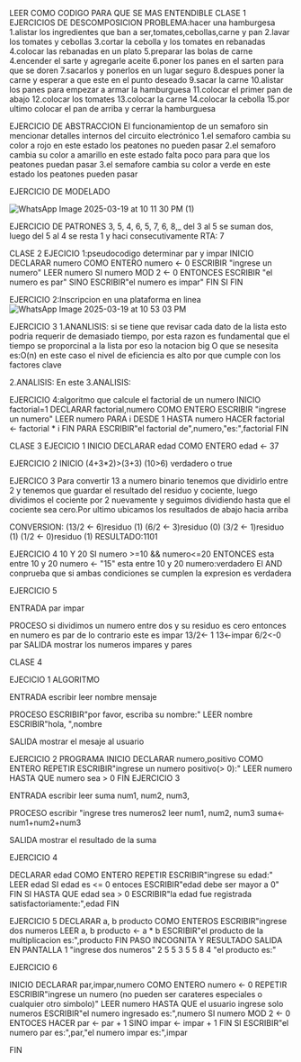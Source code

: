 
LEER COMO CODIGO PARA QUE SE MAS ENTENDIBLE
CLASE 1
EJERCICIOS DE DESCOMPOSICION 
PROBLEMA:hacer una hamburgesa 
1.alistar los ingredientes que ban a ser,tomates,cebollas,carne y pan 
2.lavar los tomates y cebollas 
3.cortar la cebolla y los tomates en rebanadas 
4.colocar las rebanadas en un plato
5.preparar las bolas de carne 
4.encender el sarte y agregarle aceite 
6.poner los panes en el sarten para que se doren 
7.sacarlos y ponerlos en un lugar seguro 
8.despues poner la carne y esperar a que este en el punto deseado
9.sacar la carne 
10.alistar los panes para empezar a armar la hamburguesa 
11.colocar el primer pan de abajo
12.colocar los tomates 
13.colocar la carne 
14.colocar la cebolla 
15.por ultimo colocar el pan de arriba y cerrar la hamburguesa

EJERCICIO DE ABSTRACCION 
El funcionamientop de un semaforo sin mencionar detalles internos del circuito electrónico
1.el semaforo cambia su color a rojo en este estado los peatones no pueden pasar 
2.el semaforo cambia su color a amarillo en este estado falta poco para para que los peatones puedan pasar
3.el semafore cambia su color a verde en este estado los peatones pueden pasar 

EJERCICIO DE MODELADO  

![WhatsApp Image 2025-03-19 at 10 11 30 PM (1)](https://github.com/user-attachments/assets/dce59f84-770e-45d8-8653-23abefaafaab)

EJERCICIO DE PATRONES
3, 5, 4, 6, 5, 7, 6, 8,_
del 3 al 5 se suman dos, luego del 5 al 4 se resta 1 y haci consecutivamente
RTA: 7




CLASE 2
EJECICIO 1:pseudocodigo determinar par y impar 
INICIO
DECLARAR numero COMO ENTERO
numero  <- 0
ESCRIBIR "ingrese un numero"
LEER numero
SI numero MOD 2  <- 0 ENTONCES 
ESCRIBIR "el numero es par"
SINO
ESCRIBIR"el numero es impar"
FIN SI 
FIN

EJERCICIO 2:Inscripcion en una plataforma en linea
![WhatsApp Image 2025-03-19 at 10 53 03 PM](https://github.com/user-attachments/assets/6337cbcb-0a9a-4c67-941e-e2dc4c412833)


EJERCICIO 3
1.ANANLISIS:
si se tiene que revisar cada dato de la lista esto podria requerir de demasiado tiempo, por esta razon es fundamental que el tiempo se proporcinal a la lista por eso la notacion big O que se nesesita es:O(n) en este caso el nivel de eficiencia es alto por que cumple con los factores clave 

2.ANALISIS:
En este 
3.ANALISIS:



EJERCICIO 4:algoritmo que calcule el factorial de un numero 
INICIO
factorial=1
DECLARAR factorial,numero COMO ENTERO
ESCRIBIR "ingrese un numero"
LEER numero 
PARA i DESDE 1 HASTA numero HACER 
factorial <- factorial * i
FIN PARA 
ESCRIBIR"el factorial de",numero,"es:",factorial 
FIN 




CLASE 3
EJECICIO 1
INICIO
DECLARAR edad COMO ENTERO
edad <- 37

EJERCICIO 2 
INICIO
(4+3*2)>(3+3)
(10>6) verdadero o true

EJERCICO 3
Para convertir 13 a numero binario tenemos que dividirlo entre 2 y tenemos que guardar el resultado del residuo y cociente, luego dividimos el cociente por 2 nuevamente y seguimos dividiendo hasta que el cociente sea cero.Por ultimo ubicamos los resultados de abajo hacia arriba 

CONVERSION: 
(13/2 <- 6)residuo (1)
(6/2 <- 3)residuo (0)
(3/2 <- 1)residuo (1)
(1/2 <- 0)residuo (1)
RESULTADO:1101

EJERCICIO 4
10 Y 20
SI numero >=10 && numero<=20 ENTONCES esta entre 10 y 20 
numero <- "15" esta entre 10 y 20 
numero:verdadero 
El AND conprueba que si ambas condiciones se cumplen la expresion es verdadera  


EJERCICIO 5

ENTRADA
par
impar 

PROCESO
si dividimos un numero entre dos y su residuo es cero entonces en numero es par de lo contrario este es impar 
13/2<- 1 
13<-impar 
6/2<-0
par
SALIDA
mostrar los numeros impares y pares 

CLASE 4

EJECICIO 1
ALGORITMO 

ENTRADA
escribir
leer 
nombre
mensaje 

PROCESO
ESCRIBIR"por favor, escriba su nombre:"
LEER nombre 
ESCRIBIR"hola, ",nombre

SALIDA 
mostrar el mesaje al usuario

EJERCICIO 2
PROGRAMA
INICIO
DECLARAR numero,positivo COMO ENTERO
REPETIR
ESCRIBIR"ingrese un numero positivo(> 0):"
LEER numero 
HASTA QUE numero sea > 0
FIN
EJERCICIO 3

ENTRADA
escribir 
leer
suma
num1, num2, num3, 

PROCESO 
escribir "ingrese tres numeros2
leer num1, num2, num3
suma<- num1+num2+num3

SALIDA
mostrar el resultado de la suma 

EJERCICIO 4

DECLARAR edad COMO ENTERO 
REPETIR 
ESCRIBIR"ingrese su edad:"
LEER edad
SI edad es <= 0 entoces 
ESCRIBIR"edad debe ser mayor a 0"
FIN SI 
HASTA QUE edad sea > 0
ESCRIBIR"la edad fue registrada satisfactoriamente:",edad
FIN

EJERCICIO 5
DECLARAR a, b producto COMO ENTEROS
ESCRIBIR"ingrese dos numeros
LEER a, b
producto <- a * b
ESCRIBIR"el producto de la multiplicacion es:",producto
FIN
PASO        INCOGNITA      Y       RESULTADO      SALIDA EN PANTALLA
1                                                "ingrese dos numeros" 
2                5         5
3                5         5           8 
4                                                   "el producto es:"



EJERCICIO 6

INICIO
DECLARAR par,impar,numero COMO ENTERO
numero <- 0
REPETIR 
ESCRIBIR"ingrese un numero (no pueden ser carateres especiales o cualquier otro simbolo)"
LEER numero 
HASTA QUE el usuario ingrese solo numeros 
ESCRIBIR"el numero ingresado es:",numero 
SI numero MOD 2 <- 0 ENTOCES HACER
par <- par + 1
SINO
impar <- impar + 1
FIN SI 
ESCRIBIR"el numero par es:",par,"el numero impar es:",impar 

FIN 

